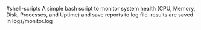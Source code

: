#shell-scripts
A simple bash script to monitor system health (CPU, Memory, Disk, Processes, and Uptime) and save reports to log file.
results are saved in logs/monitor.log
